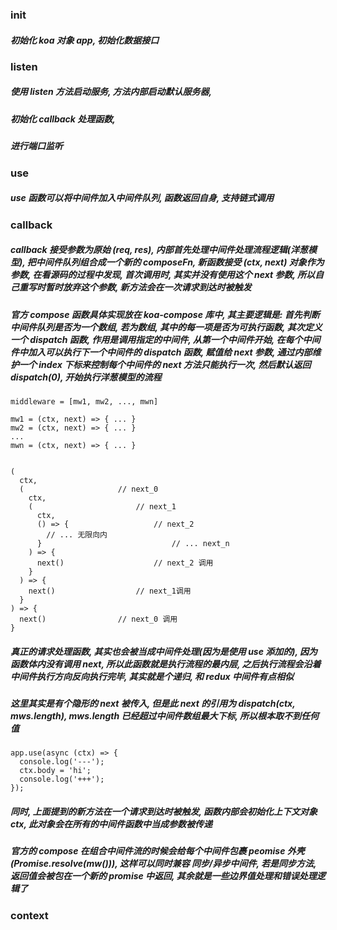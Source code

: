 ### init

##### 初始化 koa 对象 app, 初始化数据接口

### listen

##### 使用 listen 方法启动服务, 方法内部启动默认服务器,

##### 初始化 callback 处理函数,

##### 进行端口监听

### use

##### use 函数可以将中间件加入中间件队列, 函数返回自身, 支持链式调用

### callback

##### callback 接受参数为原始 (req, res), 内部首先处理中间件处理流程逻辑(洋葱模型), 把中间件队列组合成一个新的 composeFn, 新函数接受 (ctx, next) 对象作为参数, 在看源码的过程中发现, 首次调用时, 其实并没有使用这个 next 参数, 所以自己重写时暂时放弃这个参数, 新方法会在一次请求到达时被触发

##### 官方 compose 函数具体实现放在 koa-compose 库中, 其主要逻辑是: 首先判断中间件队列是否为一个数组, 若为数组, 其中的每一项是否为可执行函数, 其次定义一个 dispatch 函数, 作用是调用指定的中间件, 从第一个中间件开始, 在每个中间件中加入可以执行下一个中间件的 dispatch 函数, 赋值给 next 参数, 通过内部维护一个 index 下标来控制每个中间件的 next 方法只能执行一次, 然后默认返回 dispatch(0), 开始执行洋葱模型的流程

```
middleware = [mw1, mw2, ..., mwn]

mw1 = (ctx, next) => { ... }
mw2 = (ctx, next) => { ... }
...
mwn = (ctx, next) => { ... }


(
  ctx,
  (                     // next_0
    ctx,
    (                       // next_1
      ctx,
      () => {                   // next_2
        // ... 无限向内
      }                             // ... next_n
    ) => {
      next()                    // next_2 调用
    }
  ) => {
    next()                  // next_1调用
  }
) => {
  next()                // next_0 调用
}

```

##### 真正的请求处理函数, 其实也会被当成中间件处理(因为是使用 use 添加的), 因为函数体内没有调用 next, 所以此函数就是执行流程的最内层, 之后执行流程会沿着中间件执行方向反向执行完毕, 其实就是个递归, 和 redux 中间件有点相似

##### 这里其实是有个隐形的 next 被传入, 但是此 next 的引用为 dispatch(ctx, mws.length), mws.length 已经超过中间件数组最大下标, 所以根本取不到任何值

```
app.use(async (ctx) => {
  console.log('---');
  ctx.body = 'hi';
  console.log('+++');
});
```

##### 同时, 上面提到的新方法在一个请求到达时被触发, 函数内部会初始化上下文对象 ctx, 此对象会在所有的中间件函数中当成参数被传递

##### 官方的 compose 在组合中间件流的时候会给每个中间件包裹 peomise 外壳(Promise.resolve(mw())), 这样可以同时兼容 同步/异步中间件, 若是同步方法, 返回值会被包在一个新的 promise 中返回, 其余就是一些边界值处理和错误处理逻辑了

### context

#####
